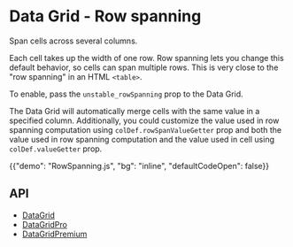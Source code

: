 # Data Grid - Row spanning

<p class="description">Span cells across several columns.</p>

Each cell takes up the width of one row.
Row spanning lets you change this default behavior, so cells can span multiple rows.
This is very close to the "row spanning" in an HTML `<table>`.

To enable, pass the `unstable_rowSpanning` prop to the Data Grid.

The Data Grid will automatically merge cells with the same value in a specified column.
Additionally, you could customize the value used in row spanning computation using `colDef.rowSpanValueGetter` prop and both the value used in row spanning computation and the value used in cell using `colDef.valueGetter` prop.

{{"demo": "RowSpanning.js", "bg": "inline", "defaultCodeOpen": false}}

## API

- [DataGrid](/x/api/data-grid/data-grid/)
- [DataGridPro](/x/api/data-grid/data-grid-pro/)
- [DataGridPremium](/x/api/data-grid/data-grid-premium/)
